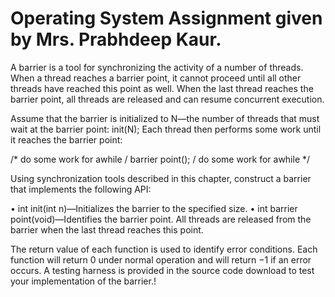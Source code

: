 # Operating System Assignment given by Mrs. Prabhdeep Kaur.

 A barrier is a tool for synchronizing the activity of a number of threads. When a thread reaches a barrier point, it cannot proceed until all other threads have reached this point as well. When the last thread reaches the barrier point, all threads are released and can resume concurrent execution.

Assume that the barrier is initialized to N—the number of threads that must wait at the barrier point: init(N); Each thread then performs some work until it reaches the barrier point:

/* do some work for awhile / barrier point(); / do some work for awhile */

Using synchronization tools described in this chapter, construct a barrier that implements the following API:

• int init(int n)—Initializes the barrier to the specified size. • int barrier point(void)—Identifies the barrier point. All threads are released from the barrier when the last thread reaches this point.

The return value of each function is used to identify error conditions. Each function will return 0 under normal operation and will return −1 if an error occurs. A testing harness is provided in the source code download to test your implementation of the barrier.!
